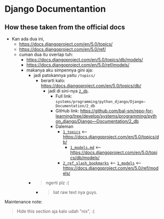 # Django Documentantion

## How these taken from the official docs

- Kan ada dua ini,
  - <https://docs.djangoproject.com/en/5.0/topics/>
  - <https://docs.djangoproject.com/en/5.0/ref/>
  - cuman dua itu overlap tuh:
    - <https://docs.djangoproject.com/en/5.0/topics/db/models/>
    - <https://docs.djangoproject.com/en/5.0/ref/models/>
    - makanya aku simpennya gini aja:
      - jadi patokannya yaitu `/topics/`
        - berarti kalo: <https://docs.djangoproject.com/en/5.0/topics/db/>
          - jadi di sini-nya [`2_db`](./2_db).
            - Full link: `systems/programming/python_django/Django—Documentation/2_db`
            - GitHub link: <https://github.com/bal-sm/repo-for-learning/tree/develop/systems/programming/python_django/Django—Documentation/2_db>
            - Daleman
              - [`1_topics`](./2_db/1_topics/) <-- <https://docs.djangoproject.com/en/5.0/topics/db/>
                - [`1_models.md`](./2_db/1_topics/1_models.md) <-- <https://docs.djangoproject.com/en/5.0/topics/db/models/>
              - [`2_ref_slash_bookmarks`](./2_db/2_ref_slash_bookmarks/) <-- [`1_models`](./2_db/2_ref_slash_bookmarks/1_models/) <-- <https://docs.djangoproject.com/en/5.0/ref/models/>
      - > ngerti plz :(
        - > liat raw text nya guys.

Maintenance note:
> Hide this section aja kalo udah "nix", :(
